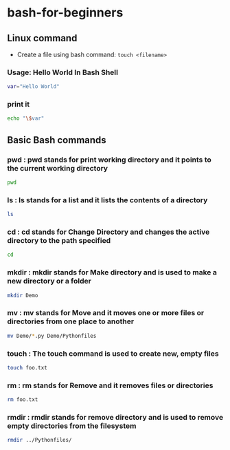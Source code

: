 # bash-for-beginners
## Linux command
* Create a file using bash command: ```touch <filename>```

### Usage: Hello World In Bash Shell

```bash
var="Hello World"
```

### print it

```bash
echo "\$var"
```

## Basic Bash commands

### pwd : pwd stands for print working directory and it points to the current working directory
```bash
pwd
```

### ls : ls stands for a list and it lists the contents of a directory
```bash
ls
```

### cd : cd stands for Change Directory and changes the active directory to the path specified
```bash
cd
```

### mkdir : mkdir stands for Make directory and is used to make a new directory or a folder
```bash
mkdir Demo
```

### mv : mv stands for Move and it moves one or more files or directories from one place to another
```bash
mv Demo/*.py Demo/Pythonfiles
```

### touch : The touch command is used to create new, empty files
```bash
touch foo.txt
```

### rm : rm stands for Remove and it removes files or directories
```bash
rm foo.txt
```

### rmdir : rmdir stands for remove directory and is used to remove empty directories from the filesystem
```bash
rmdir ../Pythonfiles/
```


